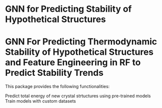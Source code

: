 # GNN for Predicting Stability of Hypothetical Structures
# GNN For Predicting Thermodynamic Stability of Hypothetical Structures and Feature Engineering in RF to Predict Stability Trends





This package provides the following functionalities:

Predict total energy of new crystal strtuctures using pre-trained models
Train models with custom datasets
